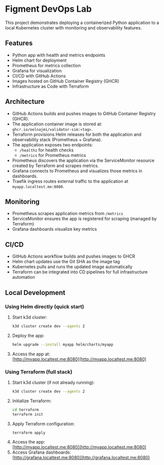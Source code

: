 # Figment DevOps Lab

This project demonstrates deploying a containerized Python application to a local Kubernetes cluster with monitoring and observability features.

## Features

- Python app with health and metrics endpoints  
- Helm chart for deployment  
- Prometheus for metrics collection  
- Grafana for visualization  
- CI/CD with GitHub Actions  
- Images hosted on GitHub Container Registry (GHCR)  
- Infrastructure as Code with Terraform  

## Architecture

- GitHub Actions builds and pushes images to GitHub Container Registry (GHCR).  
- The application container image is stored at: `ghcr.io/oelnajmi/validator-sim:<tag>`.  
- Terraform provisions Helm releases for both the application and observability stack (Prometheus + Grafana).  
- The application exposes two endpoints:  
  - `/healthz` for health checks  
  - `/metrics` for Prometheus metrics  
- Prometheus discovers the application via the ServiceMonitor resource created by Terraform and scrapes metrics.  
- Grafana connects to Prometheus and visualizes those metrics in dashboards.  
- Traefik ingress routes external traffic to the application at `myapp.localtest.me:8080`.  

## Monitoring

- Prometheus scrapes application metrics from `/metrics`  
- ServiceMonitor ensures the app is registered for scraping (managed by Terraform)  
- Grafana dashboards visualize key metrics  

## CI/CD

- GitHub Actions workflow builds and pushes images to GHCR  
- Helm chart updates use the Git SHA as the image tag  
- Kubernetes pulls and runs the updated image automatically  
- Terraform can be integrated into CD pipelines for full infrastructure automation  

## Local Development

### Using Helm directly (quick start)

1. Start k3d cluster:  
   ```bash
   k3d cluster create dev --agents 2
   ```
2. Deploy the app:  
   ```bash
   helm upgrade --install myapp helm/charts/myapp
   ```
3. Access the app at:  
   [http://myapp.localtest.me:8080](http://myapp.localtest.me:8080)  

### Using Terraform (full stack)

1. Start k3d cluster (if not already running):  
   ```bash
   k3d cluster create dev --agents 2
   ```
2. Initialize Terraform:  
   ```bash
   cd terraform
   terraform init
   ```
3. Apply Terraform configuration:  
   ```bash
   terraform apply
   ```
4. Access the app:  
   [http://myapp.localtest.me:8080](http://myapp.localtest.me:8080)  
5. Access Grafana dashboards:  
   [http://grafana.localtest.me:8080](http://grafana.localtest.me:8080)  

